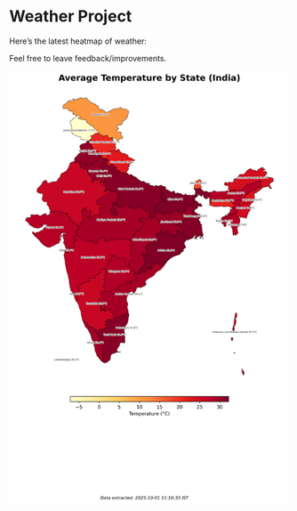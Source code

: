 # Weather Project

Here’s the latest heatmap of weather:

Feel free to leave feedback/improvements.

![India Heatmap](docs/assets/india_heatmap.png?v=DCBED3)
